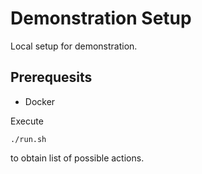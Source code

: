 # Demonstration Setup
Local setup for demonstration.

## Prerequesits
* Docker

Execute

```
./run.sh
```
to obtain list of possible actions.

